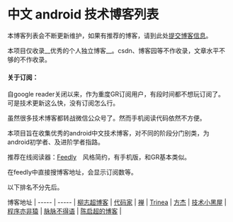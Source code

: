 中文 android 技术博客列表
=========

本博客列表会不断更新维护，如果有推荐的博客，请到此处[提交博客信息](https://github.com/chaojimiaomiao/androidBlogCN/issues/1)。

本项目仅收录__优秀的个人独立博客__。csdn、博客园等不作收录，文章水平不够的不作收录。

#### 关于订阅：
自google reader关闭以来，作为重度GR订阅用户，有段时间都不想玩订阅了。可是技术更新这么快，没有订阅怎么行。

虽然很多技术博客都转战微信公众号了。然而手机阅读代码依然不方便。

本项目旨在收集优秀的android中文技术博客，对不同的阶段分门别类，为android初学者、及进阶学者指路。

推荐在线阅读器：[Feedly](http://feedly.com)　风格简约，有手机版，和GR基本类似。

在feedly中直接搜博客地址，会显示订阅数等。

以下排名不分先后。


博客地址 | 
----- | ----- |
[柳志超博客](http://liuzhichao.com/p/category/program/andriod) |
[代码家](http://blog.daimajia.com/) |
[禅](http://www.bingjie.me) |
[Trinea](http://www.trinea.cn/) |
[方杰](http://fangjie.info/blog/) |
[技术小黑屋](http://droidyue.com/) |
[程序亦非猿](http://yifeiyuan.me/) |
[脉脉不得语](http://www.inferjay.com/) |
[陈启超的博客](http://chenqichao.me/) |



